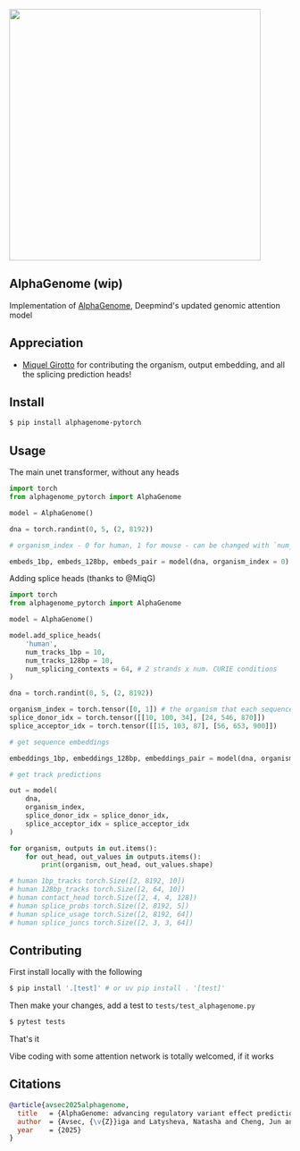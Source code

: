 <img src="./extended-figure-1.png" width="450px"></img>

## AlphaGenome (wip)

Implementation of [AlphaGenome](https://deepmind.google/discover/blog/alphagenome-ai-for-better-understanding-the-genome/), Deepmind's updated genomic attention model


## Appreciation

- [Miquel Girotto](https://github.com/MiqG) for contributing the organism, output embedding, and all the splicing prediction heads!

## Install

```bash
$ pip install alphagenome-pytorch
```

## Usage

The main unet transformer, without any heads

```python
import torch
from alphagenome_pytorch import AlphaGenome

model = AlphaGenome()

dna = torch.randint(0, 5, (2, 8192))

# organism_index - 0 for human, 1 for mouse - can be changed with `num_organisms` on `AlphaGenome`

embeds_1bp, embeds_128bp, embeds_pair = model(dna, organism_index = 0) # (2, 8192, 1536), (2, 64, 3072), (2, 4, 4, 128)
```

Adding splice heads (thanks to @MiqG)

```python
import torch
from alphagenome_pytorch import AlphaGenome

model = AlphaGenome()

model.add_splice_heads(
    'human',
    num_tracks_1bp = 10,
    num_tracks_128bp = 10,
    num_splicing_contexts = 64, # 2 strands x num. CURIE conditions
)

dna = torch.randint(0, 5, (2, 8192))

organism_index = torch.tensor([0, 1]) # the organism that each sequence belongs to
splice_donor_idx = torch.tensor([[10, 100, 34], [24, 546, 870]])
splice_acceptor_idx = torch.tensor([[15, 103, 87], [56, 653, 900]])

# get sequence embeddings

embeddings_1bp, embeddings_128bp, embeddings_pair = model(dna, organism_index, return_embeds = True) # (2, 8192, 1536), (2, 64, 3072), (2, 4, 4, 128)

# get track predictions

out = model(
    dna,
    organism_index,
    splice_donor_idx = splice_donor_idx,
    splice_acceptor_idx = splice_acceptor_idx
)

for organism, outputs in out.items():
    for out_head, out_values in outputs.items():
        print(organism, out_head, out_values.shape)

# human 1bp_tracks torch.Size([2, 8192, 10])
# human 128bp_tracks torch.Size([2, 64, 10])
# human contact_head torch.Size([2, 4, 4, 128])
# human splice_probs torch.Size([2, 8192, 5])
# human splice_usage torch.Size([2, 8192, 64])
# human splice_juncs torch.Size([2, 3, 3, 64])
```

## Contributing

First install locally with the following

```bash
$ pip install '.[test]' # or uv pip install . '[test]'
```

Then make your changes, add a test to `tests/test_alphagenome.py`

```bash
$ pytest tests
```

That's it

Vibe coding with some attention network is totally welcomed, if it works

## Citations

```bibtex
@article{avsec2025alphagenome,
  title   = {AlphaGenome: advancing regulatory variant effect prediction with a unified DNA sequence model},
  author  = {Avsec, {\v{Z}}iga and Latysheva, Natasha and Cheng, Jun and Novati, Guido and Taylor, Kyle R and Ward, Tom and Bycroft, Clare and Nicolaisen, Lauren and Arvaniti, Eirini and Pan, Joshua and Thomas, Raina and Dutordoir, Vincent and Perino, Matteo and De, Soham and Karollus, Alexander and Gayoso, Adam and Sargeant, Toby and Mottram, Anne and Wong, Lai Hong and Drot{\'a}r, Pavol and Kosiorek, Adam and Senior, Andrew and Tanburn, Richard and Applebaum, Taylor and Basu, Souradeep and Hassabis, Demis and Kohli, Pushmeet},
  year    = {2025}
}
```
